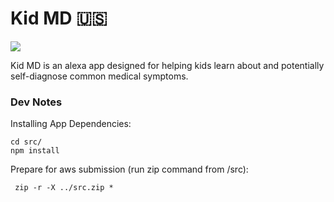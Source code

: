 
#  Kid MD 🇺🇸

<img src="https://m.media-amazon.com/images/G/01/mobile-apps/dex/alexa/alexa-skills-kit/tutorials/fact/header._TTH_.png" />

Kid MD is an alexa app designed for helping kids learn about and potentially self-diagnose common medical symptoms.

### Dev Notes

Installing App Dependencies:
```
cd src/ 
npm install
```
Prepare for aws submission (run zip command from /src): 
```
 zip -r -X ../src.zip *
```